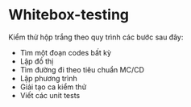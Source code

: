 # Whitebox-testing

Kiểm thử hộp trắng theo quy trình các bước sau đây:

- Tìm một đoạn codes bất kỳ
- Lập đồ thị
- Tìm đường đi theo tiêu chuẩn MC/CD
- Lập phương trình
- Giải tạo ca kiểm thử
- Viết các unit tests
